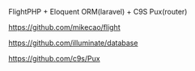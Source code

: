 FlightPHP + Eloquent ORM(laravel) + C9S Pux(router)

https://github.com/mikecao/flight

https://github.com/illuminate/database

https://github.com/c9s/Pux